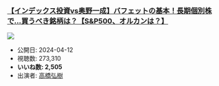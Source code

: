 ### [【インデックス投資vs奥野一成】バフェットの基本！長期個別株で…買うべき銘柄は？【S&P500、オルカンは？】](https://www.youtube.com/watch?v=1Zrelw8jZ58)
[![](https://img.youtube.com/vi/1Zrelw8jZ58/sddefault.jpg)](https://www.youtube.com/watch?v=1Zrelw8jZ58)
-   公開日: 2024-04-12
-   視聴数: 273,310
-   **いいね数: 2,505**
-   出演者: [高橋弘樹](/rehacq_fan/people/高橋弘樹 "wikilink")
